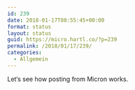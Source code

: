 ```yaml
---
id: 239
date: 2018-01-17T08:55:45+00:00
format: status
layout: status
guid: https://micro.hartl.co/?p=239
permalink: /2018/01/17/239/
categories:
  - Allgemein
---
```

Let‘s see how posting from Micron works.